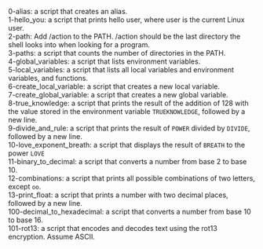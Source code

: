 0-alias: a script that creates an alias.
<br>1-hello_you:  a script that prints hello user, where user is the current Linux user.
<br>2-path: Add /action to the PATH. /action should be the last directory the shell looks into when looking for a program.
<br>3-paths: a script that counts the number of directories in the PATH.
<br>4-global_variables: a script that lists environment variables.
<br>5-local_variables: a script that lists all local variables and environment variables, and functions.
<br>6-create_local_variable: a script that creates a new local variable.
<br>7-create_global_variable: a script that creates a new global variable.
<br>8-true_knowledge: a script that prints the result of the addition of 128 with the value stored in the environment variable ```TRUEKNOWLEDGE```, followed by a new line.
<br>9-divide_and_rule: a script that prints the result of ```POWER``` divided by ```DIVIDE```, followed by a new line.
<br>10-love_exponent_breath: a script that displays the result of ```BREATH``` to the power ```LOVE```
<br>11-binary_to_decimal: a script that converts a number from base 2 to base 10.
<br>12-combinations:  a script that prints all possible combinations of two letters, except ```oo```.
<br>13-print_float: a script that prints a number with two decimal places, followed by a new line.
<br>100-decimal_to_hexadecimal: a script that converts a number from base 10 to base 16.
<br>101-rot13: a script that encodes and decodes text using the rot13 encryption. Assume ASCII.
